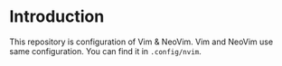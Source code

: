 # Introduction

This repository is configuration of Vim & NeoVim. Vim and NeoVim use same configuration. You can find it in `.config/nvim`.
